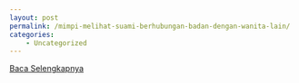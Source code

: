 ```yaml
---
layout: post
permalink: /mimpi-melihat-suami-berhubungan-badan-dengan-wanita-lain/
categories:
    - Uncategorized
---
```


[Baca Selengkapnya](/07)